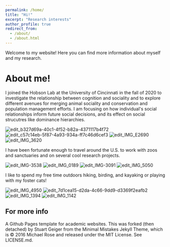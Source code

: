 ```yaml
---
permalink: /home/
title: "Hi!"
excerpt: "Research interests"
author_profile: true
redirect_from: 
  - /about/
  - /about.html
---
```


Welcome to my website! Here you can find more information about myself and my research. 

About me!
======

I joined the Hobson Lab at the University of Cincinnati in the fall of 2020 to investigate the relationship between cognition and sociality and to explore different avenues for merging animal sociality and conservation and population management efforts. I am focusing on how individual's social relationships inform future social decisions, and its effect on social strucutres like dominance hierarchies.

   ![edit_b327d69a-40c1-4f52-b82a-4371117b4f72](https://user-images.githubusercontent.com/78130420/128809553-b5805743-ed1b-46ad-98a7-a1f539fe406d.jpg)                                         ![edit_c57c14eb-5f87-4a93-934a-ff7c46d6cef3](https://user-images.githubusercontent.com/78130420/128809568-dbd65cdd-f704-4b64-89a9-93f62d958912.jpg)                                          ![edit_IMG_E2690](https://user-images.githubusercontent.com/78130420/128809584-9f659187-79dc-4923-9b40-295a645362f7.jpg)                                        ![edit_IMG_3620](https://user-images.githubusercontent.com/78130420/128809701-66439813-65a2-4972-9c80-9f4d5e25ad3d.jpg)

I have been fortunate enough to travel around the U.S. to work with zoos and sanctuaries and on several cool research projects. 

   ![edit_IMG-3538](https://user-images.githubusercontent.com/78130420/128809191-f648160c-619c-4e6e-996b-66043c943ef6.jpg)                          ![edit_IMG_0189](https://user-images.githubusercontent.com/78130420/128809109-d79c9f3e-1356-470c-af74-b90dcf9ecd67.jpg)                          ![edit_IMG-3091](https://user-images.githubusercontent.com/78130420/128809256-6421c3a0-2839-4391-b694-2b4704924dde.jpg)                        ![edit_IMG_5050](https://user-images.githubusercontent.com/78130420/128809455-4ae9a327-a2fe-4033-91fb-e7f2b885909a.jpg)

I like to spend my free time outdoors hiking, birding, and kayaking or playing with my foster cats!

   ![edit_IMG_4950](https://user-images.githubusercontent.com/78130420/128810115-38efdace-4fc0-4243-8fe6-ab7f95224ec1.jpg)                                        ![edit_7d1cea15-d2da-4c66-9dd9-d3369f2eafb2](https://user-images.githubusercontent.com/78130420/128810471-255d82d0-9cce-4a86-bbbf-917f50b46fe5.jpg)                                   ![edit_IMG_1394](https://user-images.githubusercontent.com/78130420/128810530-6e7884c1-c3c5-4979-a35d-9b247700c329.jpg)                                       ![edit_IMG_1142](https://user-images.githubusercontent.com/78130420/128810614-a1112523-28b7-4f7e-9702-9c21d63a5a8a.jpg)

For more info
------
A Github Pages template for academic websites. This was forked (then detached) by Stuart Geiger from the Minimal Mistakes Jekyll Theme, which is © 2016 Michael Rose and released under the MIT License. See LICENSE.md.
